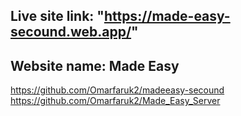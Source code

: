 ## Live site link: "https://made-easy-secound.web.app/"
## Website name: Made Easy



https://github.com/Omarfaruk2/madeeasy-secound
https://github.com/Omarfaruk2/Made_Easy_Server